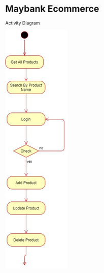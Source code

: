 # Maybank Ecommerce

Activity Diagram

![alt text](https://github.com/mc2994/maybank_ecommerce/blob/master/Activity%20Diagram.jpg)
